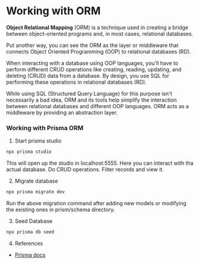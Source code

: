 # Working with ORM

**Object Relational Mapping** (ORM) is a technique used in creating a bridge between object-oriented programs and, in most cases, relational databases.

Put another way, you can see the ORM as the layer or middleware that connects Object Oriented Programming (OOP) to relational databases (RD).

When interacting with a database using OOP languages, you'll have to perform different CRUD operations like creating, reading, updating, and deleting (CRUD) data from a database. By design, you use SQL for performing these operations in relational databases (RD).

While using SQL (Structured Query Language) for this purpose isn't necessarily a bad idea, ORM and its tools help simplify the interaction between relational databases and different OOP languages. ORM acts as a middleware by providing an abstraction layer.

### Working with Prisma ORM

1. Start prisma studio

```bash
npx prisma studio
```

This will open up the studio in localhost:5555. Here you can interact with tha actual database. Do CRUD operations. Filter records and view it.

2. Migrate database

```bash
npx prisma migrate dev
```

Run the above migration command after adding new models or modifying the existing ones in prism/schema directory.

3. Seed Database

```bash
npx prisma db seed
```

4. References

-  [Prisma docs](https://www.prisma.io/docs/reference/api-reference)

